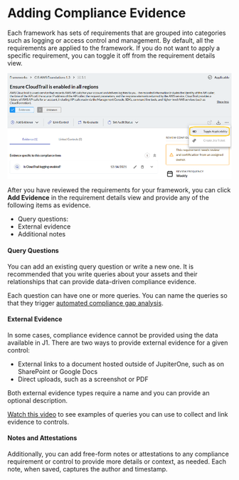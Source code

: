 # Adding Compliance Evidence

Each framework has sets of requirements that are grouped into categories such as logging or access control and management. By default, all the requirements are applied to the framework. If you do not want to apply a specific requirement, you can toggle it off from the requirement details view.


![](../assets/compliance-toggle-applicable.png)

After you have reviewed the requirements for your framework, you can click **Add Evidence** in the requirement details view and provide any of the following items as evidence.

- Query questions: 
- External evidence
- Additional notes

#### Query Questions

You can add an existing query question or write a new one.  It is recommended that you write queries about your assets and their relationships that can provide data-driven compliance evidence.

Each question can have one or more queries. You can name the queries so that they trigger [automated compliance gap analysis](./compliance-gap-analysis.md).

#### External Evidence

In some cases, compliance evidence cannot be provided using the data available in J1. There are two ways to provide external evidence for a given control: 

- External links to a document hosted outside of JupiterOne, such as on SharePoint or Google Docs
- Direct uploads, such as a screenshot or PDF

Both external evidence types require a name and you can provide an optional description.

[Watch this video](https://try.jupiterone.com/blog/video-evidence-collection-with-the-compliance-app) to see examples of queries you can use to collect and link evidence to controls.

#### Notes and Attestations

Additionally, you can add free-form notes or attestations to any compliance requirement or control to provide more details or context, as needed. Each note, when saved, captures the author and timestamp.